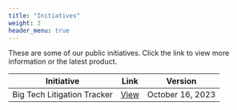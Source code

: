 ```yaml
---
title: "Initiatives"
weight: 3
header_menu: true
---
```


These are some of our public initiatives.  Click the link to view more information or the latest product.

| Initiative   |   Link   |  Version |
|----------|------|------|
|  Big Tech Litigation Tracker | [View](documents/big_tech_litigation_tracker_2023_10_16.pdf)  | October 16, 2023 |

